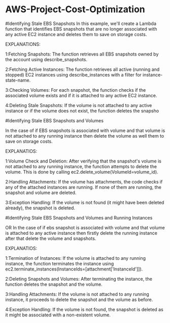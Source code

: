 # AWS-Project-Cost-Optimization

#Identifying Stale EBS Snapshots
In this example, we'll create a Lambda function that identifies EBS snapshots that are no longer associated with any active EC2 instance and deletes them to save on storage costs.

EXPLANATIONS:

1:Fetching Snapshots: The function retrieves all EBS snapshots owned by the account using describe_snapshots.

2:Fetching Active Instances: The function retrieves all active (running and stopped) EC2 instances using describe_instances with a filter for instance-state-name.

3:Checking Volumes: For each snapshot, the function checks if the associated volume exists and if it is attached to any active EC2 instance.

4:Deleting Stale Snapshots: If the volume is not attached to any active instance or if the volume does not exist, the function deletes the snapsho


#Identifying Stale EBS Snapshots and Volumes

In the case of if EBS snapshots is associated with volume and that volume is not attached to any running instance then delete the volume as well them to save on storage costs.

EXPLANATIOS:

1:Volume Check and Deletion: After verifying that the snapshot's volume is not attached to any running instance, the function attempts to delete the volume. This is done by calling ec2.delete_volume(VolumeId=volume_id).

2:Handling Attachments: If the volume has attachments, the code checks if any of the attached instances are running. If none of them are running, the snapshot and volume are deleted.

3:Exception Handling: If the volume is not found (it might have been deleted already), the snapshot is deleted.

#Identifying Stale EBS Snapshots and Volumes and Running Instances

OR In the case of if ebs snapshot is associated with volume and that volume is attached to any active instance then firstly delete the running instance after that delete the volume and snapshots.

EXPLANATIOS:

1:Termination of Instances: If the volume is attached to any running instance, the function terminates the instance using ec2.terminate_instances(InstanceIds=[attachment['InstanceId']]).

2:Deleting Snapshots and Volumes: After terminating the instance, the function deletes the snapshot and the volume.

3:Handling Attachments: If the volume is not attached to any running instance, it proceeds to delete the snapshot and the volume as before.

4:Exception Handling: If the volume is not found, the snapshot is deleted as it might be associated with a non-existent volume.






